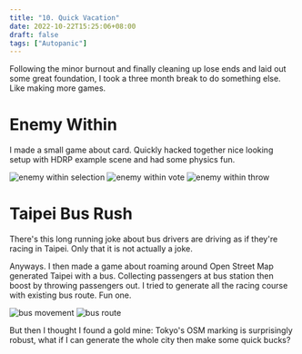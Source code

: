 ```yaml
---
title: "10. Quick Vacation"
date: 2022-10-22T15:25:06+08:00
draft: false
tags: ["Autopanic"]
---
```


Following the minor burnout and finally cleaning up lose ends and laid out some great foundation, I took a three month break to do something else. Like making more games.

# Enemy Within

I made a small game about card. Quickly hacked together nice looking setup with HDRP example scene and had some physics fun.

![enemy within selection](/images/posts/autopanic-devlog/0010/1.gif)
![enemy within vote](/images/posts/autopanic-devlog/0010/2.gif)
![enemy within throw](/images/posts/autopanic-devlog/0010/3.gif)

# Taipei Bus Rush

There's this long running joke about bus drivers are driving as if they're racing in Taipei. Only that it is not actually a joke.

Anyways. I then made a game about roaming around Open Street Map generated Taipei with a bus. Collecting passengers at bus station then boost by throwing passengers out. I tried to generate all the racing course with existing bus route. Fun one.

![bus movement](/images/posts/autopanic-devlog/0010/5.gif)
![bus route](/images/posts/autopanic-devlog/0010/6.gif)

But then I thought I found a gold mine: Tokyo's OSM marking is surprisingly robust, what if I can generate the whole city then make some quick bucks?

